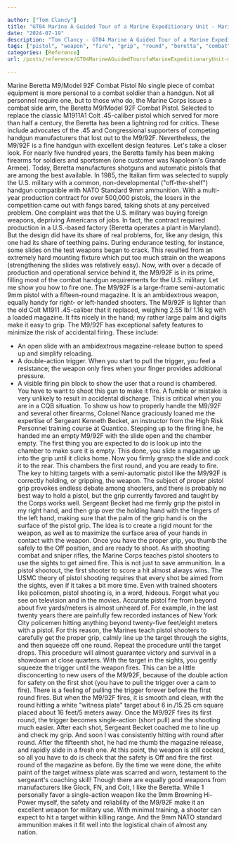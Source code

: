 ```yaml
---

author: ["Tom Clancy"]
title: "GT04 Marine A Guided Tour of a Marine Expeditionary Unit - Marine_split_040.html"
date: "2024-07-19"
description: "Tom Clancy - GT04 Marine A Guided Tour of a Marine Expeditionary Unit"
tags: ["pistol", "weapon", "fire", "grip", "round", "beretta", "combat", "one", "slide", "shooter", "first", "target", "like", "hand", "trigger", "handgun", "shot", "magazine", "make", "marine", "military", "safety", "sergeant", "hitting", "shooting"]
categories: [Reference]
url: /posts/reference/GT04MarineAGuidedTourofaMarineExpeditionaryUnit-marinesplit040html

---
```



Marine
Beretta M9/Model 92F Combat Pistol
No single piece of combat equipment is more personal to a combat soldier than a handgun. Not all personnel require one, but to those who do, the Marine Corps issues a combat side arm, the Beretta M9/Model 92F Combat Pistol. Selected to replace the classic M1911A1 Colt .45-caliber pistol which served for more than half a century, the Beretta has been a lightning rod for critics. These include advocates of the .45 and Congressional supporters of competing handgun manufacturers that lost out to the M9/92F. Nevertheless, the M9/92F is a fine handgun with excellent design features. Let's take a closer look.
For nearly five hundred years, the Beretta family has been making firearms for soldiers and sportsmen (one customer was Napoleon's Grande Armee). Today, Beretta manufactures shotguns and automatic pistols that are among the best available. In 1985, the Italian firm was selected to supply the U.S. military with a common, non-developmental ("off-the-shelf") handgun compatible with NATO Standard 9mm ammunition. With a multi-year production contract for over 500,000 pistols, the losers in the competition came out with fangs bared, taking shots at any perceived problem.
One complaint was that the U.S. military was buying foreign weapons, depriving Americans of jobs. In fact, the contract required production in a U.S.-based factory (Beretta operates a plant in Maryland). But the design did have its share of real problems, for, like any design, this one had its share of teething pains. During endurance testing, for instance, some slides on the test weapons began to crack. This resulted from an extremely hard mounting fixture which put too much strain on the weapons (strengthening the slides was relatively easy). Now, with over a decade of production and operational service behind it, the M9/92F is in its prime, filling most of the combat handgun requirements for the U.S. military. Let me show you how to fire one.
The M9/92F is a large-frame semi-automatic 9mm pistol with a fifteen-round magazine. It is an ambidextrous weapon, equally handy for right- or left-handed shooters. The M9/92F is lighter than the old Colt M1911 .45-caliber that it replaced, weighing 2.55 lb/ 1.16 kg with a loaded magazine. It fits nicely in the hand; my rather large palm and digits make it easy to grip. The M9/92F has exceptional safety features to minimize the risk of accidental firing. These include:
* An open slide with an ambidextrous magazine-release button to speed up and simplify reloading.
* A double-action trigger. When you start to pull the trigger, you feel a resistance; the weapon only fires when your finger provides additional pressure.
* A visible firing pin block to show the user that a round is chambered.
You have to want to shoot this gun to make it fire. A fumble or mistake is very unlikely to result in accidental discharge. This is critical when you are in a CQB situation.
To show us how to properly handle the M9/92F and several other firearms, Colonel Nance graciously loaned me the expertise of Sergeant Kenneth Becket, an instructor from the High Risk Personnel training course at Quantico. Stepping up to the firing line, he handed me an empty M9/92F with the slide open and the chamber empty. The first thing you are expected to do is look up into the chamber to make sure it is empty. This done, you slide a magazine up into the grip until it clicks home. Now you firmly grasp the slide and cock it to the rear. This chambers the first round, and you are ready to fire.
The key to hitting targets with a semi-automatic pistol like the M9/92F is correctly holding, or gripping, the weapon. The subject of proper pistol grip provokes endless debate among shooters, and there is probably no best way to hold a pistol, but the grip currently favored and taught by the Corps works well. Sergeant Becket had me firmly grip the pistol in my right hand, and then grip over the holding hand with the fingers of the left hand, making sure that the palm of the grip hand is on the surface of the pistol grip. The idea is to create a rigid mount for the weapon, as well as to maximize the surface area of your hands in contact with the weapon. Once you have the proper grip, you thumb the safely to the Off position, and are ready to shoot.
As with shooting combat and sniper rifles, the Marine Corps teaches pistol shooters to use the sights to get aimed fire. This is not just to save ammunition. In a pistol shootout, the first shooter to score a hit almost always wins. The USMC theory of pistol shooting requires that every shot be aimed from the sights, even if it takes a bit more time. Even with trained shooters like policemen, pistol shooting is, in a word, hideous. Forget what you see on television and in the movies. Accurate pistol fire from beyond about five yards/meters is almost unheard of. For example, in the last twenty years there are painfully few recorded instances of New York City policemen hitting anything beyond twenty-five feet/eight meters with a pistol. For this reason, the Marines teach pistol shooters to carefully get the proper grip, calmly line up the target through the sights, and then squeeze off one round. Repeat the procedure until the target drops. This procedure will almost guarantee victory and survival in a showdown at close quarters.
With the target in the sights, you gently squeeze the trigger until the weapon fires. This can be a little disconcerting to new users of the M9/92F, because of the double action for safety on the first shot (you have to pull the trigger over a cam to fire). There is a feeling of pulling the trigger forever before the first round fires. But when the M9/92F fires, it is smooth and clean, with the round hitting a white "witness plate" target about 6 in./15.25 cm square placed about 16 feet/5 meters away. Once the M9/92F fires its first round, the trigger becomes single-action (short pull) and the shooting much easier. After each shot, Sergeant Becket coached me to line up and check my grip. And soon I was consistently hitting with round after round. After the fifteenth shot, he had me thumb the magazine release, and rapidly slide in a fresh one. At this point, the weapon is still cocked, so all you have to do is check that the safety is Off and fire the first round of the magazine as before. By the time we were done, the white paint of the target witness plate was scarred and worn, testament to the sergeant's coaching skill!
Though there are equally good weapons from manufacturers like Glock, FN, and Colt, I like the Beretta. While 1 personally favor a single-action weapon like the 9mm Browning Hi-Power myself, the safety and reliability of the M9/92F make it an excellent weapon for military use. With minimal training, a shooter can expect to hit a target within killing range. And the 9mm NATO standard ammunition makes it fit well into the logistical chain of almost any nation.
